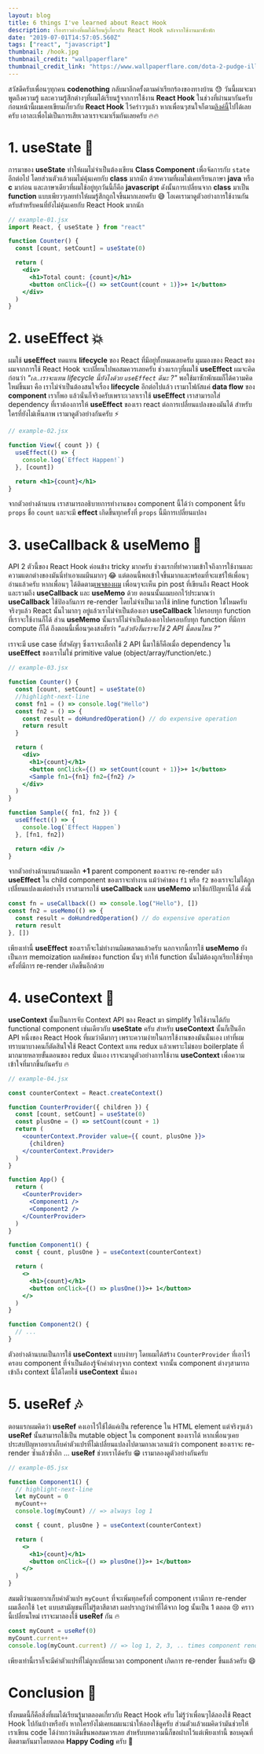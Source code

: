 ```yaml
---
layout: blog
title: 6 things I've learned about React Hook
description: เรื่องราวต่างที่ผมได้เรียนรู้เกี่ยวกับ React Hook หลังจากใช้งานมาซักพัก
date: "2019-07-01T14:57:05.560Z"
tags: ["react", "javascript"]
thumbnail: /hook.jpg
thumbnail_credit: "wallpaperflare"
thumbnail_credit_link: "https://www.wallpaperflare.com/dota-2-pudge-illustration-hook-art-vector-cartoon-characters-wallpaper-sqda"
---
```


สวัสดีครับเพื่อนๆทุกคน **codenothing** กลับมาอีกครั้งตามคำเรียกร้องของทางบ้าน :sweat: วันนี้ผมจะมาพูดถึงความรู้ และความรู้สึกต่างๆที่ผมได้เรียนรู้จากการใช้งาน **React Hook** ในช่วงที่ผ่านมากันครับ ก่อนหน้านี้ผมเคยเขียนเกี่ยวกับ **React Hook** ไว้คร่าวๆแล้ว หากเพื่อนๆสนใจก็ตาม[ลิงค์นี้](https://www.codenothing.co/blogs/react-hook-in-3-minutes/)ไปได้เลยครับ เอาละเพื่อไม่เป็นการเสียเวลาเราจะมาเริ่มกันเลยครับ :fire::fire:

# 1. useState :muscle:

การมาของ **useState** ทำให้ผมไม่จำเป็นต้องเขียน **Class Component** เพื่อจัดการกับ `state` อีกต่อไป โดยส่วนตัวแล้วผมไม่คุ้นเคยกับ **class** มากนัก ด้วยความที่ผมไม่เคยเรียนภาษา **java** หรือ **c** มาก่อน และภาษาเดียวที่ผมใช้อยู่ทุกวันนี้ก็คือ **javascript** ดังนั้นการเปลี่ยนจาก **class** มาเป็น **function** แบบเพียวๆเลยทำให้ผมรู้สึกถูกใจขึ้นมากเลยครับ :sweat_smile: โอเคเรามาดูตัวอย่างการใช้งานกันครับสำหรับคนที่ยังไม่คุ้นเคยกับ React Hook มากนัก

```jsx
// example-01.jsx
import React, { useState } from "react"

function Counter() {
  const [count, setCount] = useState(0)

  return (
    <div>
      <h1>Total count: {count}</h1>
      <button onClick={() => setCount(count + 1)}>+ 1</button>
    </div>
  )
}
```

# 2. useEffect :boom:

ผมใช้ **useEffect** ทดแทน **lifecycle** ของ React ที่มีอยู่ทั้งหมดเลยครับ มุมมองของ React ของผมจากการใช้ React Hook จะเปลี่ยนไปพอสมควรเลยครับ ช่วงแรกๆที่ผมใช้ **useEffect** ผมจะคิดก่อนว่า _"เอ..เราจะแทน lifecycle นี้ยังไงด้วย `useEffect` ดีนะ ?"_ พอใช้มาซักพักผมก็ได้ความคิดใหม่ขึ้นมา คือ เราไม่จำเป็นต้องสนใจเรื่อง **lifecycle** อีกต่อไปแล้ว เรามาโฟกัสแค่ **data flow** ของ **component** เราก็พอ แล้วนั่นก็จริงครับเพราะเวลาเราใช้ **useEffect** เราสามารถใส่ dependency ที่เราต้องการให้ **useEffect** ของเรา react ต่อการเปลี่ยนแปลงของมันได้ สำหรับใครที่ยังไม่เห็นภาพ เรามาดูตัวอย่างกันครับ :zap:

```jsx
// example-02.jsx

function View({ count }) {
  useEffect(() => {
    console.log(`Effect Happen!`)
  }, [count])

  return <h1>{count}</h1>
}
```

จากตัวอย่างด้านบน เราสามารถอธิบายการทำงานของ component นี้ได้ว่า component นี้รับ `props` ชื่อ `count` และจะมี **effect** เกิดขึ้นทุกครั้งที่ `props` นี้มีการเปลี่ยนแปลง

# 3. useCallback & useMemo :wolf:

API 2 ตัวนี้ของ React Hook ค่อนข้าง tricky มากครับ
ช่วงแรกที่ทำความเข้าใจถึงการใช้งานและความแตกต่างของมันนี่ทำเอาผมมึนมากๆ :joy: แต่ตอนนี้พอเข้าใจขึ้นมากและพร้อมที่จะแชร์ให้เพื่อนๆ อ่านแล้วครับ หากเพื่อนๆ ได้ติดตาม[เพจของผม](https://www.facebook.com/codenothing13) เพื่อนๆจะเห็น pin post ที่เขียนถึง React Hook และรวมถึง **useCallback** และ **useMemo** ด้วย ตอนนนั้นผมบอกไว้ประมาณว่า **useCallback** ใช้ป้องกันการ re-render โดยไม่จำเป็นเวลาใช้ inline function ใช่ไหมครับ จริงๆแล้ว React นั้นไวมากๆ อยู่แล้วเราไม่จำเป็นต้องเอา **useCallback** ไปครอบทุก function ที่เราจะใช้งานก็ได้ ส่วน **useMemo** นั้นเราก็ไม่จำเป็นต้องเอาไปครอบกับทุก function ที่มีการ compute ก็ได้ ถึงตอนนี้เพื่อนๆคงสงสัยว่า _"แล้วยังงั้นเราจะใช้ 2 API นี้ตอนไหน ?"_

เราจะมี use case ที่สำคัญๆ ซึ่งเราจะเลือกใช้ 2 API นี้มาใช้ก็คือเมื่อ dependency ใน **useEffect** ของเราไม่ใช่ primitive value (object/array/function/etc.)

```jsx
// example-03.jsx

function Counter() {
  const [count, setCount] = useState(0)
  //highlight-next-line
  const fn1 = () => console.log("Hello")
  const fn2 = () => {
    const result = doHundredOperation() // do expensive operation
    return result
  }

  return (
    <div>
      <h1>{count}</h1>
      <button onClick={() => setCount(count + 1)}>+ 1</button>
      <Sample fn1={fn1} fn2={fn2} />
    </div>
  )
}

function Sample({ fn1, fn2 }) {
  useEffect(() => {
    console.log(`Effect Happen`)
  }, [fn1, fn2])

  return <div />
}
```

จากตัวอย่างด้านบนถ้าผมคลิก **+1** parent component ของเราจะ re-render แล้ว **useEffect** ใน child component ของเราจะทำงาน แม้ว่าค่าของ `f1` หรือ `f2` ของเราจะไม่ได้ถูกเปลี่ยนแปลงแต่อย่างไร เราสามารถใช้ **useCallback** แลพ **useMemo** มาใช้แก้ปัญหานี้ได้ ดังนี้

```jsx
const fn = useCallback(() => console.log("Hello"), [])
const fn2 = useMemo(() => {
  const result = doHundredOperation() // do expensive operation
  return result
}, [])
```

เพียงเท่านี้ **useEffect** ของเราก็จะไม่ทำงานผิดพลาดแล้วครับ นอกจากนี้การใช้ **useMemo** ยังเป็นการ memoization ผลลัพธ์ของ function นั้นๆ ทำให้ function นั้นไม่ต้องถูกเรียกใช้ซ้ำทุกครั้งที่มีการ re-render เกิดขึ้นอีกด้วย

# 4. useContext :metal:

**useContext** นั้นเป็นการจับ Context API ของ React มา simplify ให้ใช้งานได้กับ functional component เช่นเดียวกับ **useState** ครับ สำหรับ **useContext** นั้นก็เป็นอีก API หนึ่งของ React Hook ที่ผมว่าดีมากๆ เพราะความง่ายในการใช้งานของมันนั่นเอง เท่าที่ผมทราบมาบางคนก็ตัดสินใจใช้ React Context แทน redux แล้วเพราะไม่ชอบ boilerplate ที่มากมายหลายขั้นตอนของ redux นั่นเอง เราจะมาดูตัวอย่างการใช้งาน **useContext** เพื่อความเข้าใจที่มากขึ้นกันครับ :fire:

```jsx
// example-04.jsx

const counterContext = React.createContext()

function CounterProvider({ children }) {
  const [count, setCount] = useState(0)
  const plusOne = () => setCount(count + 1)
  return (
    <counterContext.Provider value={{ count, plusOne }}>
      {children}
    </counterContext.Provider>
  )
}

function App() {
  return (
    <CounterProvider>
      <Component1 />
      <Component2 />
    </CounterProvider>
  )
}

function Component1() {
  const { count, plusOne } = useContext(counterContext)

  return (
    <>
      <h1>{count}</h1>
      <button onClick={() => plusOne()}>+ 1</button>
    </>
  )
}

function Component2() {
  // ...
}
```

ตัวอย่างด้านบนเป็นการใช้ **useContext** แบบง่ายๆ โดยผมได้สร้าง `CounterProvider` ที่เอาไว้ครอบ component ที่จำเป็นต้องรู้จักค่าต่างๆจาก context จากนั้น component ต่างๆสามารถเข้าถึง context นี้ได้โดยใช้ **useContext** นั่นเอง

# 5. useRef :notes:

ตอนแรกผมคิดว่า **useRef** คงเอาไว้ใช้ได้แค่เป็น reference ใน HTML element แต่จริงๆแล้ว **useRef** นั้นสามารถใช้เป็น mutable object ใน component ของเราได้ หากเพื่อนๆเคยประสบปัญหาอยากเก็บค่าตัวแปรที่ไม่เปลี่ยนแปลงไปตามกาลเวลาแม้ว่า component ของเราจะ re-render ซ้ำแล้วซ้ำอีก ... **useRef** ช่วยเราได้ครับ :grin: เรามาลองดูตัวอย่างกันครับ

```jsx
// example-05.jsx

function Component1() {
  // highlight-next-line
  let myCount = 0
  myCount++
  console.log(myCount) // => always log 1

  const { count, plusOne } = useContext(counterContext)

  return (
    <>
      <h1>{count}</h1>
      <button onClick={() => plusOne()}>+ 1</button>
    </>
  )
}
```

สมมติว่าผมอยากเก็บค่าตัวแปร `myCount` ที่จะเพิ่มทุกครั้งที่ component เรามีการ re-render ผมเลือกใช้ `let` แบบสามัญชนที่ไม่รู้ตาสีตาสา ผลปรากฏว่าค่าที่ได้จาก log นั้นเป็น 1 ตลอด :cry: คราวนี้เปลี่ยนใหม่ เราจะมาลองใช้ **useRef** กัน :fire:

```jsx
const myCount = useRef(0)
myCount.current++
console.log(myCount.current) // => log 1, 2, 3, .. times component render
```

เพียงเท่านี้เราก็จะมีค่าตัวแปรที่ไม่ถูกเปลี่ยนเวลา component เกิดการ re-render ขึ้นแล้วครับ :smile:

# Conclusion :panda_face:

ทั้งหมดนี้ก็คือสิ่งที่ผมได้เรียนรู้มาตลอดเกี่ยวกับ React Hook ครับ ไม่รู้ว่าเพื่อนๆได้ลองใช้ React Hook ไปกันบ้างหรือยัง หากใครยังไม่เคยผมแนะนำให้ลองใช้ดูครับ ส่วนตัวแล้วผมคิดว่ามันช่วยให้เราเขียน code ได้ง่ายกว่าเดิมขึ้นพอสมควรเลย สำหรับบทความนี้ก็ขอฝากไว้แต่เพียงเท่านี้ ขอบคุณที่ติดตามกันมาโดยตลอด **Happy Coding** ครับ :wolf:
